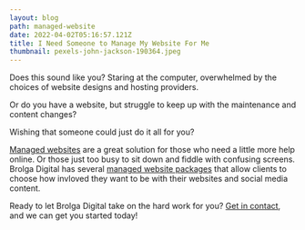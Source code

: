 ```yaml
---
layout: blog
path: managed-website
date: 2022-04-02T05:16:57.121Z
title: I Need Someone to Manage My Website For Me
thumbnail: pexels-john-jackson-190364.jpeg
---
```

Does this sound like you? Staring at the computer, overwhelmed by the choices of website designs and hosting providers. 

Or do you have a website, but struggle to keep up with the maintenance and content changes?

Wishing that someone could just do it all for you?

[Managed websites](https://brolgadigital.com.au/blog/managed-website) are a great solution for those who need a little more help online. Or those just too busy to sit down and fiddle with confusing screens. Brolga Digital has several [managed website packages](https://brolgadigital.com.au/packages/managed-websites) that allow clients to choose how invloved they want to be with their websites and social media content.

Ready to let Brolga Digital take on the hard work for you? [Get in contact](https://brolgadigital.com.au/contact), and we can get you started today!